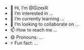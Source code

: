 - 👋 Hi, I’m @GizexR
- 👀 I’m interested in ...
- 🌱 I’m currently learning ...
- 💞️ I’m looking to collaborate on ...
- 📫 How to reach me ...
- 😄 Pronouns: ...
- ⚡ Fun fact: ...

<!---
GizexR/GizexR is a ✨ special ✨ repository because its `README.md` (this file) appears on your GitHub profile.
You can click the Preview link to take a look at your changes.
--->
